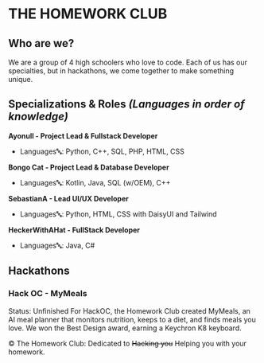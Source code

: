 # THE HOMEWORK CLUB
## Who are we?
We are a group of 4 high schoolers who love to code. Each of us has our specialties, but in hackathons, we come together to make something unique.
## Specializations & Roles *(Languages in order of knowledge)*
**Ayonull - Project Lead & Fullstack Developer**
* Languages🔤: Python, C++, SQL, PHP, HTML, CSS

**Bongo Cat - Project Lead & Database Developer**
* Languages🔤: Kotlin, Java, SQL (w/OEM), C++

**SebastianA - Lead UI/UX Developer**
* Languages🔤: Python, HTML, CSS with DaisyUI and Tailwind

**HeckerWithAHat - FullStack Developer**
* Languages🔤: Java, C#

## Hackathons
### Hack OC - MyMeals
Status: Unfinished
For HackOC, the Homework Club created MyMeals, an AI meal planner that monitors nutrition, keeps to a diet, and finds meals you love. We won the Best Design award, earning a Keychron K8 keyboard.


©️ The Homework Club: Dedicated to ~~Hacking you~~ Helping you with your homework.
